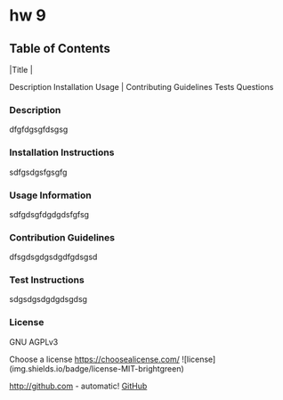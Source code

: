 # hw 9  

## Table of Contents

  |Title |
  
  Description 
  Installation 
  Usage |
  Contributing Guidelines 
  Tests 
  Questions


### Description  
  
  dfgfdgsgfdsgsg 

### Installation Instructions

  sdfgsdgsfgsgfg

### Usage Information

  sdfgdsgfdgdgdsfgfsg

### Contribution Guidelines 

  dfsgdsgdgsdgdfgdsgsd

### Test Instructions

  sdgsdgsdgdgdsgdsg

### License

  GNU AGPLv3

  Choose a license https://choosealicense.com/
  ![license] (img.shields.io/badge/license-MIT-brightgreen)

  http://github.com - automatic!
[GitHub](http://github.com)





